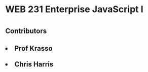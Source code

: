
<h1>WEB 231 Enterprise JavaScript I<h1>
<h2>Contributors<h2>

<li>Prof Krasso</li>
<br>
<li>Chris Harris</li>
